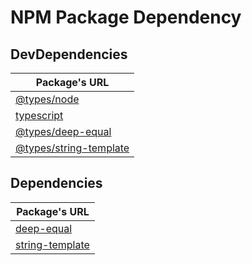 # NPM Package Dependency

## DevDependencies


|Package's URL|
|---------|
|[@types/node](https://github.com/DefinitelyTyped/DefinitelyTyped/tree/master/types/node)|
|[typescript](https://www.typescriptlang.org/)|
|[@types/deep-equal](https://www.npmjs.com/package/@types/deep-equal)|
|[@types/string-template](https://www.npmjs.com/package/@types/string-template)|

## Dependencies


|Package's URL|
|---------|
|[deep-equal](https://github.com/inspect-js/node-deep-equal)|
|[string-template](https://www.npmjs.com/package/string-template)|
